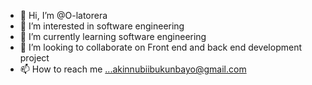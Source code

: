 - 👋 Hi, I’m @O-latorera
- 👀 I’m interested in software engineering
- 🌱 I’m currently learning software engineering
- 💞️ I’m looking to collaborate on Front end and back end development project
- 📫 How to reach me ...akinnubiibukunbayo@gmail.com

<!---
O-latorera/O-latorera is a ✨ special ✨ repository because its `README.md` (this file) appears on your GitHub profile.
You can click the Preview link to take a look at your changes.
--->
